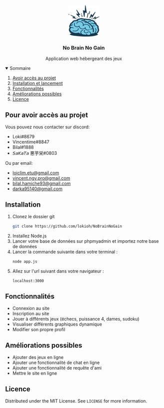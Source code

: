 <!-- PROJET LOGO -->
<br />
<p align="center">
  <a href="https://github.com/othneildrew/Best-README-Template">
    <img src="public/img/logo.png" alt="Logo" width="100" height="100">
  </a>

  <h3 align="center">No Brain No Gain</h3>

  <p align="center">
    Application web hébergeant des jeux
    <br />
  </p>
</p>



<!-- SOMMAIRE -->
<details open="open">
  <summary>Sommaire</summary>
  <ol>
    <li>
      <a href="#get-access-to-the-project">Avoir accès au projet</a>
    </li>
    <li>
      <a href="#install-and-launch-it">Installation et lancement</a>
    </li>
    <li><a href="#features">Fonctionnalités</a></li>
    <li><a href="#future-improvements">Améliorations possibles</a></li>
    <li><a href="#license">Licence</a></li>
  </ol>
</details>



<!-- Get Access to the project -->
## Pour avoir accès au projet

Vous pouvez nous contacter sur discord:
  - Loki#8679
  - Vincentime#8847
  - Bilal#1888
  - 𝘚𝘢𝘒𝘢𝘛𝘢 悪芋栄#0803


Ou par email:
  - loiclim.etu@gmail.com
  - vincent.ngy.pro@gmail.com
  - bilal.hamiche93@gmail.com
  - darka95140@gmail.com
  

<!-- GETTING STARTED -->
## Installation

1. Clonez le dossier git
   ```sh
   git clone https://github.com/lokioh/NoBrainNoGain
   ```
2. Installez Node.js
3. Lancer votre base de données sur phpmyadmin et importez notre base de données
4. Lancer la commande suivante dans votre terminal :
    ```sh
    node app.js
    ```
5. Allez sur l'url suivant dans votre navigateur :
    ```sh
    localhost:3000
    ```

 
<!-- FEATURES -->
## Fonctionnalités

- Connexion au site
- Inscription au site
- Jouer à différents jeux (échecs, puissance 4, dames, sudoku)
- Visualiser différents graphiques dynamique
- Modifier son propre profil


<!-- FUTURE IMPROVEMENTS -->
## Améliorations possibles

- Ajouter des jeux en ligne
- Ajouter une fonctionnalité de chat en ligne
- Ajouter une fonctionnalité de requête d'ami
- Mettre le site en ligne


<!-- LICENSE -->
## Licence

Distributed under the MIT License. See `LICENSE` for more information.
